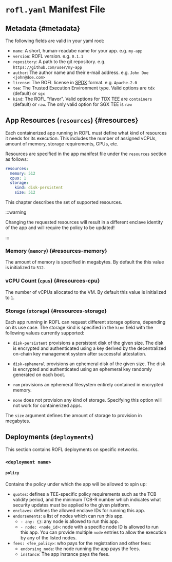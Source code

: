 # `rofl.yaml` Manifest File

## Metadata {#metadata}

The following fields are valid in your yaml root:

- `name`: A short, human-readabe name for your app. e.g. `my-app`
- `version`: ROFL version. e.g. `0.1.1`
- `repository`: A path to the git repository. e.g.
  `https://github.com/user/my-app`
- `author`: The author name and their e-mail address. e.g.
  `John Doe <john@doe.com>`
- `license`: The ROFL license in [SPDX] format. e.g. `Apache-2.0`
- `tee`: The Trusted Execution Environment type. Valid options are `tdx`
  (default) or `sgx`
- `kind`: The ROFL "flavor". Valid options for TDX TEE are `containers`
  (default) or `raw`. The only valid option for SGX TEE is `raw`

[SPDX]: https://spdx.org/licenses/

## App Resources (`resources`) {#resources}

Each containerized app running in ROFL must define what kind of resources it
needs for its execution. This includes the number of assigned vCPUs, amount of
memory, storage requirements, GPUs, etc.

Resources are specified in the app manifest file under the `resources` section
as follows:

```yaml
resources:
  memory: 512
  cpus: 1
  storage:
    kind: disk-persistent
    size: 512
```

This chapter describes the set of supported resources.

:::warning

Changing the requested resources will result in a different enclave identity of
the app and will require the policy to be updated!

:::

### Memory (`memory`) {#resources-memory}

The amount of memory is specified in megabytes. By default the this value is
initialized to `512`.

### vCPU Count (`cpus`) {#resources-cpu}

The number of vCPUs allocated to the VM. By default this value is initialized to
`1`.

### Storage (`storage`) {#resources-storage}

Each app running in ROFL can request different storage options, depending on its
use case. The storage kind is specified in the `kind` field with the following
values currently supported:

- `disk-persistent` provisions a persistent disk of the given size. The disk is
  encrypted and authenticated using a key derived by the decentralized on-chain
  key management system after successful attestation.

- `disk-ephemeral` provisions an ephemeral disk of the given size. The disk is
  encrypted and authenticated using an ephemeral key randomly generated on each
  boot.

- `ram` provisions an ephemeral filesystem entirely contained in encrypted
  memory.

- `none` does not provision any kind of storage. Specifying this option will not
  work for containerized apps.

The `size` argument defines the amount of storage to provision in megabytes.

## Deployments (`deployments`)

This section contains ROFL deployments on specific networks.

### `<deployment name>`

#### `policy`

Contains the policy under which the app will be allowed to spin up:

- `quotes`: defines a TEE-specific policy requirements such as the TCB validity
  period, and the minimum TCB-R number which indicates what security updates
  must be applied to the given platform.
- `enclaves`: defines the allowed enclave IDs for running this app.
- `endorsements`: a list of nodes which can run this app.
  - `- any: {}`: any node is allowed to run this app.
  - `- node: <node_id>`: node with a specific node ID is allowed to run this
    app. You can provide multiple `node` entries to allow the execution by
    any of the listed nodes.
- `fees: <fee_policy>`: who pays for the registration and other fees:
  - `endorsing_node`: the node running the app pays the fees.
  - `instance`: The app instance pays the fees.

